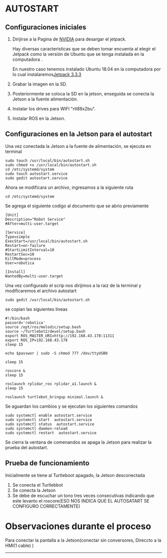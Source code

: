 # AUTOSTART

## Configuraciones iniciales 
1. Dirijirse a la Pagina de [NVIDIA](https://developer.nvidia.com/embedded/jetpack-archive) para desargar el jetpack.

   Hay diversas caracteristicas que se deben tomar encuenta al elegir el Jetpack como la versión de Ubuntu que se tenga instalada en la computadora .

    En nuestro caso tenemos instalado Ubuntu 18.04 en la computadora por lo cual instalaremos[Jetpack 3.3.3](https://developer.nvidia.com/embedded/jetpack-3_3_3)


5. Grabar la imagen en la SD.

6. Posteriormente se coloca la SD en la jetson, enseguida se conecta la Jetson a la fuente alimentación.

   
7. Instalar los drives para WIFI  "rtl88x2bu".  

8. Instalar ROS en la Jetson.





## Configuraciones en la Jetson para el autostart

Una vez conectada la Jetson a la fuente de alimentación, se ejecuta en terminal

```
sudo touch /usr/local/bin/autostart.sh
sudo chmod +x /usr/local/bin/autostart.sh
cd /etc/systemd/system
sudo touch autostart.service
sudo gedit autostart.service 

```
Ahora se modificara un archivo, ingresamos a la siguiente ruta  

```
cd /etc/systemd/system
```
Se agrega el siguiente codigo al documento que se abrio previamente
```
[Unit]
Description="Robot Service"
#After=multi-user.target

[Service]
Type=simple
ExecStart=/usr/local/bin/autostart.sh
Restart=on-failure
#StartLimitInterval=10
RestartSec=10
KillMode=process
User=robotica

[Install]
WantedBy=multi-user.target
```

Una vez configurado el scrip nos dirijimos a la raiz de la terminal y modificaremos el archivo autostart

```
sudo gedit /usr/local/bin/autostart.sh
```
se copian las siguientes lineas

```
#!/bin/bash
passord='robotica'
source /opt/ros/melodic/setup.bash
source ~/Turtlebot2/devel/setup.bash
export ROS_MASTER_URI=http://192.168.43.178:11311
export ROS_IP=192.168.43.178
sleep 15

echo $passwor | sudo -S chmod 777 /dev/ttyUSB0 

sleep 15

roscore &
sleep 15

roslaunch rplidar_ros rplidar_a1.launch &
sleep 15

roslaunch turtlebot_bringup minimal.launch & 
```
Se aguardan los cambios y se ejecutan los siguientes comandos

```
sudo systemctl enable autostart.service 
sudo systemctl start  autostart.service 
sudo systemctl status  autostart.service 
sudo systemctl daemon-reload
sudo systemctl restart  autostart.service

```
Se cierra la ventana de comenandos se apaga la Jetson para realizar la prueba del autostart.

## Prueba de funcionamiento

Inicialmente se tiene al Turtleboot apagado, la Jetson desconectada 

1. Se conecta el Turtlebbot
2. Se conecta la Jetson
3. Se debe de escuchar un tono tres veces consecutivas indicando que este levanto el roscore(ESO NOS INDICA QUE EL AUTOSATART SE CONFIGURO CORRECTAMENTE)



# Observaciones durante el proceso 

Para conectar la pantalla a la Jetson(conectar sin conversores, Direccto a la HMI(1 cable) )


*********************************************
